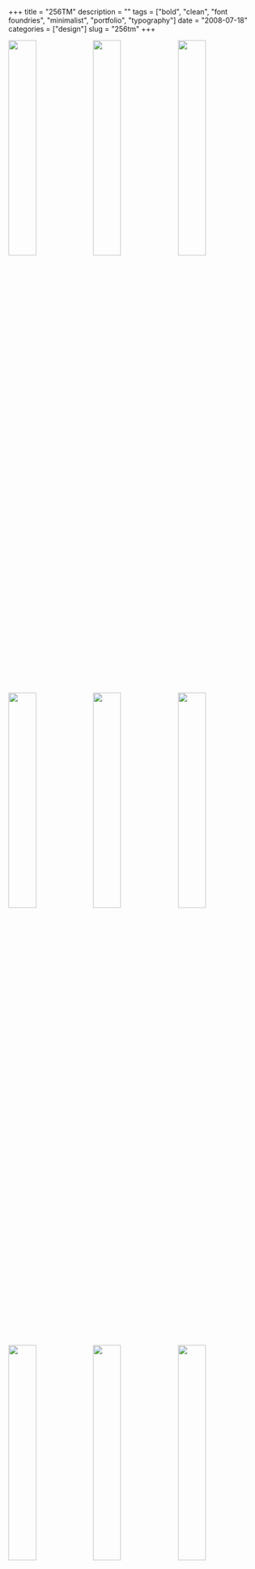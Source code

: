 +++
title = "256TM"
description = ""
tags = ["bold", "clean", "font foundries", "minimalist", "portfolio", "typography"]
date = "2008-07-18"
categories = ["design"]
slug = "256tm"
+++


<div id="screens-thumbs" class="clearfix mt1-5">
<a href="http://media.konigi.com/design/256tm-1.jpg" class="group" rel="group"><img src="http://media.konigi.com/design/256tm-1.png" alt="" class="thumb" style="width: 33%; max-width: 33%;padding: 0 1px 1px 0" /></a><a href="http://media.konigi.com/design/256tm-2.jpg" class="group" rel="group"><img src="http://media.konigi.com/design/256tm-2.png" alt="" class="thumb" style="width: 33%; max-width: 33%;padding: 0 1px 1px 0" /></a><a href="http://media.konigi.com/design/256tm-3.jpg" class="group" rel="group"><img src="http://media.konigi.com/design/256tm-3.png" alt="" class="thumb" style="width: 33%; max-width: 33%;padding: 0 1px 1px 0" /></a><a href="http://media.konigi.com/design/256tm-4.jpg" class="group" rel="group"><img src="http://media.konigi.com/design/256tm-4.png" alt="" class="thumb" style="width: 33%; max-width: 33%;padding: 0 1px 1px 0" /></a><a href="http://media.konigi.com/design/256tm-5.jpg" class="group" rel="group"><img src="http://media.konigi.com/design/256tm-5.png" alt="" class="thumb" style="width: 33%; max-width: 33%;padding: 0 1px 1px 0" /></a><a href="http://media.konigi.com/design/256tm-6.jpg" class="group" rel="group"><img src="http://media.konigi.com/design/256tm-6.png" alt="" class="thumb" style="width: 33%; max-width: 33%;padding: 0 1px 1px 0" /></a><a href="http://media.konigi.com/design/256tm-7.jpg" class="group" rel="group"><img src="http://media.konigi.com/design/256tm-7.png" alt="" class="thumb" style="width: 33%; max-width: 33%;padding: 0 1px 1px 0" /></a><a href="http://media.konigi.com/design/256tm-8.jpg" class="group" rel="group"><img src="http://media.konigi.com/design/256tm-8.png" alt="" class="thumb" style="width: 33%; max-width: 33%;padding: 0 1px 1px 0" /></a><a href="http://media.konigi.com/design/256tm-9.jpg" class="group" rel="group"><img src="http://media.konigi.com/design/256tm-9.png" alt="" class="thumb" style="width: 33%; max-width: 33%;padding: 0 1px 1px 0" /></a>
</div>   
<p>What could be more appropriate for a font foundry than to use its own large, capitalized type as the focus, form, and interface for the design. 25TM is modern, minimalist, and makes its statement firmly&#8212;type is the message, period.</p>
<p><a href="http://www.256tm.com/">http://www.256tm.com/</a></p>  
